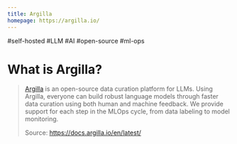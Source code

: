 ```yaml
---
title: Argilla
homepage: https://argilla.io/
---
```


#self-hosted #LLM #AI #open-source #ml-ops

# What is Argilla?

> [Argilla](https://argilla.io) is an open-source data curation platform for LLMs. Using Argilla, everyone can build robust language models through faster data curation using both human and machine feedback. We provide support for each step in the MLOps cycle, from data labeling to model monitoring.
>
> Source: https://docs.argilla.io/en/latest/
